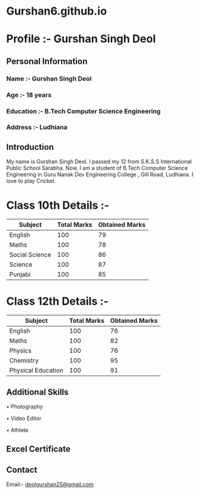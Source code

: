 # Gurshan6.github.io

# Profile :- Gurshan Singh Deol #

## Personal Information ##

### Name :- Gurshan Singh Deol ###

### Age :- 18 years ###

### Education :- B.Tech Computer Science Engineering ###

### Address :- Ludhiana ###

## Introduction ##

My name is Gurshan Singh Deol. I passed my 12 from S.K.S.S International Public School Sarabha. Now, I am a student of B.Tech Computer Science Engineering in Guru Nanak Dev Engineering College , Gill Road, Ludhiana. I love to play Cricket.

# Class 10th Details :- #

|Subject|Total Marks|Obtained Marks|
|---|---|---|
|English|100|79|
|Maths|100|78|
|Social Science|100|86|
|Science|100|87|
|Punjabi|100|85|

# Class 12th Details :- #

|Subject|Total Marks|Obtained Marks|
|---|---|---|
|English|100|76|
|Maths|100|82|
|Physics|100|76|
|Chemistry|100|95|
|Physical Education|100|91|

## Additional Skills ##

• Photography

• Video Editor

• Athlete

## Excel Certificate ##



## Contact ##

Email:- deolgurshan25@gmail.com
